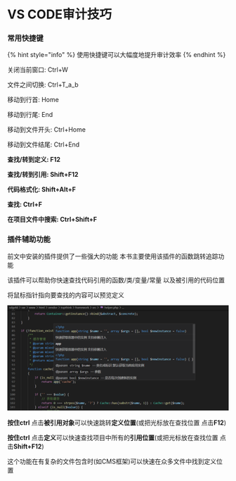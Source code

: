 # VS CODE审计技巧

### 常用快捷键

{% hint style="info" %}
使用快捷键可以大幅度地提升审计效率
{% endhint %}

关闭当前窗口: Ctrl+W

文件之间切换: Ctrl+T_a_b

移动到行首: Home

移动到行尾: End

移动到文件开头: Ctrl+Home

移动到文件结尾: Ctrl+End

**查找/转到定义: F12**

**查找/转到引用: Shift+F12**

**代码格式化: Shift+Alt+F**

**查找: Ctrl+F**

**在项目文件中搜索: Ctrl+Shift+F**



### 插件辅助功能

前文中安装的插件提供了一些强大的功能 本书主要使用该插件的函数跳转追踪功能

该插件可以帮助你快速查找代码引用的函数/类/变量/常量 以及被引用的代码位置

将鼠标指针指向要查找的内容可以预览定义

![](<../.gitbook/assets/图片 (2) (1).png>)

**按住ctrl** 点击**被引用对象**可以快速跳转**定义位置**(或把光标放在查找位置 点击**F12**)

**按住ctrl** 点击**定义**可以快速查找项目中所有的**引用位置**(或把光标放在查找位置 点击**Shift+F12**)

这个功能在有复杂的文件包含时(如CMS框架)可以快速在众多文件中找到定义位置





